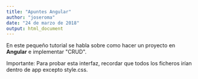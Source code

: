 ```yaml
---
title: "Apuntes Angular"
author: "joseroma"
date: "24 de marzo de 2018"
output: html_document
---
```


En este pequeño tutorial se habla sobre como hacer un proyecto en **Angular** e implementar "CRUD".

Importante: Para probar esta interfaz, recordar que todos los ficheros irían dentro de app excepto style.css.
